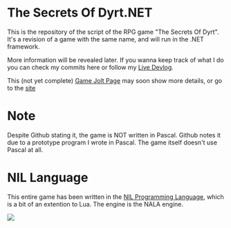 # The Secrets Of Dyrt.NET

This is the repository of the script of the RPG game "The Secrets Of Dyrt". It's a revision of a game with the same name, and will run in the .NET framework.

More information will be revealed later.
If you wanna keep track of what I do you can check my commits here or follow my [Live Devlog](http://tricky1975.github.io/DevLogs/Dyrt/Dyrt.NET_DevLog_Page_1.html).


This (not yet complete) [Game Jolt Page](https://gamejolt.com/games/Dyrt_NET/426296) may soon show more details, or go to the [site](https://tricky.gamejolt.io/dyrt_NET)

# Note

Despite Github stating it, the game is NOT written in Pascal. Github notes it due to a prototype program I wrote in Pascal. The game itself doesn't use Pascal at all.

# NIL Language

This entire game has been written in the [NIL Programming Language](https://github.com/jpbubble/NIL-isn-t-Lua), which is a bit of an extention to Lua. The engine is the NALA engine.


![](https://i.imgur.com/8aQmtzC.png)
